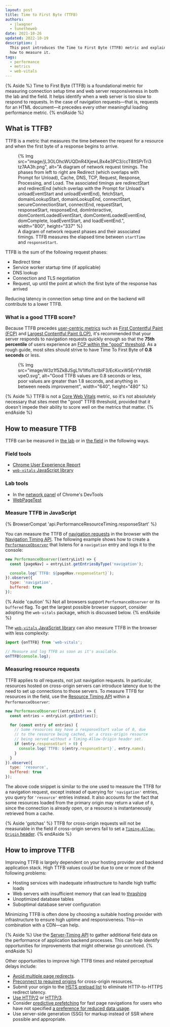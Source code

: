 ```yaml
---
layout: post
title: Time to First Byte (TTFB)
authors:
  - jlwagner
  - tunetheweb
date: 2021-10-26
updated: 2022-10-19
description: |
  This post introduces the Time to First Byte (TTFB) metric and explains
  how to measure it.
tags:
  - performance
  - metrics
  - web-vitals
---
```


{% Aside %}
Time to First Byte (TTFB) is a foundational metric for measuring connection setup time and web server responsiveness in both the lab and the field. It helps identify when a web server is too slow to respond to requests. In the case of navigation requests&mdash;that is, requests for an HTML document&mdash;it precedes every other meaningful loading performance metric.
{% endAside %}

## What is TTFB?

TTFB is a metric that measures the time between the request for a resource and when the first byte of a response begins to arrive.

<figure>
  {% Img src="image/jL3OLOhcWUQDnR4XjewLBx4e3PC3/ccT8ltSPrTri3tz7AA3h.png", alt="A diagram of network request timings. The phases from left to right are Redirect (which overlaps with Prompt for Unload), Cache, DNS, TCP, Request, Response, Processing, and Load. The associated timings are redirectStart and redirectEnd (which overlap with the Prompt for Unload's unloadEventStart and unloadEventEnd), fetchStart, domainLookupStart, domainLookupEnd, connectStart, secureConnectionStart, connectEnd, requestStart, responseStart, responseEnd, domInteractive, domContentLoadedEventStart, domContentLoadedEventEnd, domComplete, loadEventStart, and loadEventEnd.", width="800", height="337" %}
  <figcaption>
    A diagram of network request phases and their associated timings. TTFB measures the elapsed time between <code>startTime</code> and <code>responseStart</code>.
  </figcaption>
</figure>

TTFB is the sum of the following request phases:

- Redirect time
- Service worker startup time (if applicable)
- DNS lookup
- Connection and TLS negotiation
- Request, up until the point at which the first byte of the response has arrived

Reducing latency in connection setup time and on the backend will contribute to a lower TTFB.

### What is a good TTFB score?

Because TTFB precedes [user-centric metrics](/user-centric-performance-metrics/) such as [First Contentful Paint (FCP)](/fcp/) and [Largest Contentful Paint (LCP)](/lcp/), it's recommended that your server responds to navigation requests quickly enough so that the **75th percentile** of users experience an [FCP within the "good" threshold](/fcp/#what-is-a-good-fcp-score). As a rough guide, most sites should strive to have Time To First Byte of **0.8 seconds** or less.

<figure>
  <picture>
    <source
      srcset="{{ "image/W3z1f5ZkBJSgL1V1IfloTIctbIF3/ILJ1xKjzVisqOPPyHYVA.svg" | imgix }}"
      media="(min-width: 640px)"
      width="800"
      height="200">
    {%
      Img
        src="image/W3z1f5ZkBJSgL1V1IfloTIctbIF3/EcKicxW5ErYYhf8RvpeO.svg",
        alt="Good TTFB values are 0.8 seconds or less, poor values are greater than 1.8 seconds, and anything in between needs improvement",
        width="640",
        height="480"
    %}
  </picture>
</figure>

{% Aside %}
  TTFB is not a [Core Web Vitals](/vitals) metric, so it's not absolutely necessary that sites meet the "good" TTFB threshold, provided that it doesn't impede their ability to score well on the metrics that matter.
{% endAside %}

## How to measure TTFB

TTFB can be measured in [the lab](/user-centric-performance-metrics/#in-the-lab) or in [the field](/user-centric-performance-metrics/#in-the-field) in the following ways.

### Field tools

- [Chrome User Experience Report](https://developer.chrome.com/docs/crux/)
- [`web-vitals` JavaScript library](https://github.com/GoogleChrome/web-vitals)

### Lab tools

- In the [network panel](https://developer.chrome.com/docs/devtools/network/) of Chrome's DevTools
- [WebPageTest](https://www.webpagetest.org/)

### Measure TTFB in JavaScript

{% BrowserCompat 'api.PerformanceResourceTiming.responseStart' %}

You can measure the TTFB of [navigation requests](https://developer.mozilla.org/docs/Web/API/Request/mode) in the browser with the [Navigation Timing API](https://developer.mozilla.org/docs/Web/API/Navigation_timing_API). The following example shows how to create a [`PerformanceObserver`](https://developer.mozilla.org/docs/Web/API/PerformanceObserver) that listens for a `navigation` entry and logs it to the console:

```javascript
new PerformanceObserver((entryList) => {
  const [pageNav] = entryList.getEntriesByType('navigation');

  console.log(`TTFB: ${pageNav.responseStart}`);
}).observe({
  type: 'navigation',
  buffered: true
});
```

{% Aside 'caution' %}
Not all browsers support `PerformanceObserver` or its `buffered` flag. To get the largest possible browser support, consider adopting the `web-vitals` package, which is discussed below.
{% endAside %}

The [`web-vitals` JavaScript library](https://github.com/GoogleChrome/web-vitals) can also measure TTFB in the browser with less complexity:

```javascript
import {onTTFB} from 'web-vitals';

// Measure and log TTFB as soon as it's available.
onTTFB(console.log);
```

### Measuring resource requests

TTFB applies to _all_ requests, not just navigation requests. In particular, resources hosted on cross-origin servers can introduce latency due to the need to set up connections to those servers. To measure TTFB for resources in the field, use the [Resource Timing API](https://developer.mozilla.org/docs/Web/API/Resource_Timing_API/Using_the_Resource_Timing_API) within a `PerformanceObserver`:

```javascript
new PerformanceObserver((entryList) => {
  const entries = entryList.getEntries();

  for (const entry of entries) {
    // Some resources may have a responseStart value of 0, due
    // to the resource being cached, or a cross-origin resource
    // being served without a Timing-Allow-Origin header set.
    if (entry.responseStart > 0) {
      console.log(`TTFB: ${entry.responseStart}`, entry.name);
    }
  }
}).observe({
  type: 'resource',
  buffered: true
});
```

The above code snippet is similar to the one used to measure the TTFB for a navigation request, except instead of querying for `'navigation'` entries, you query for `'resource'` entries instead. It also accounts for the fact that some resources loaded from the primary origin may return a value of `0`, since the connection is already open, or a resource is instantaneously retrieved from a cache.

{% Aside 'gotchas' %}
TTFB for cross-origin requests will not be measurable in the field if cross-origin servers fail to set a [`Timing-Allow-Origin` header](https://developer.mozilla.org/docs/Web/HTTP/Headers/Timing-Allow-Origin).
{% endAside %}

## How to improve TTFB

Improving TTFB is largely dependent on your hosting provider and backend application stack. High TTFB values could be due to one or more of the following problems:

- Hosting services with inadequate infrastructure to handle high traffic loads
- Web servers with insufficient memory that can lead to [thrashing](https://en.wikipedia.org/wiki/Memory_paging#Thrashing)
- Unoptimized database tables
- Suboptimal database server configuration

Minimizing TTFB is often done by choosing a suitable hosting provider with infrastructure to ensure high uptime and responsiveness. This&mdash;in combination with a CDN&mdash;can help.

{% Aside %}
Use the [Server-Timing API](https://developer.mozilla.org/docs/Web/HTTP/Headers/Server-Timing) to gather additional field data on the performance of application backend processes. This can help identify opportunities for improvements that might otherwise go unnoticed.
{% endAside %}

Other opportunities to improve high TTFB times and related perceptual delays include:

- [Avoid multiple page redirects](https://developer.chrome.com/docs/lighthouse/performance/redirects/).
- [Preconnect to required origins](https://developer.chrome.com/docs/lighthouse/performance/uses-rel-preconnect/) for cross-origin resources.
- Submit your origin to the [HSTS preload list](https://hstspreload.org/) to eliminate HTTP-to-HTTPS redirect latency.
- [Use HTTP/2](https://developer.chrome.com/docs/lighthouse/best-practices/uses-http2/) or [HTTP/3](https://en.wikipedia.org/wiki/HTTP/3).
- Consider [predictive prefetching](/predictive-prefetching/) for fast page navigations for users who have not specified [a preference for reduced data usage](https://developer.mozilla.org/docs/Web/CSS/@media/prefers-reduced-data).
- Use server-side generation (SSG) for markup instead of SSR where possible and appropriate.
